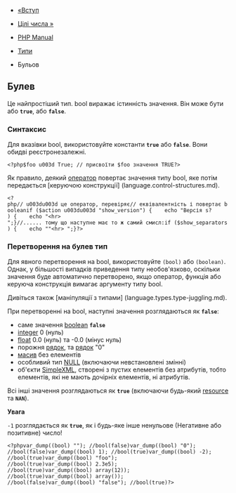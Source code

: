 - [«Вступ](language.types.intro.md)
- [Цілі числа »](language.types.integer.md)

- [PHP Manual](index.md)
- [Типи](language.types.md)
- Бульов

## Булев

Це найпростіший тип. bool виражає істинність значення. Він може бути
або **`true`**, або **`false`**.

### Синтаксис

Для вказівки bool, використовуйте константи **`true`** або **`false`**. Вони
обидві реєстронезалежні.

`<?php$foo u003d True; // присвоїти $foo значення TRUE?> `

Як правило, деякий [оператор](language.operators.md) повертає
значення типу bool, яке потім передається [керуючою
конструкції] (language.control-structures.md).

` <?php// u003du003d це оператор, перевіряє// еквівалентність і повертає booleanif ($action u003du003d "show_version") {    echo "Версія s? ) {    echo "<hr>
";}//...... тому що наступне має то ж самий смисл:if ($show_separators) {    echo ""<hr>
";}?> `

### Перетворення на булев тип

Для явного перетворення на bool, використовуйте `(bool)` або `(boolean)`.
Однак, у більшості випадків приведення типу необов'язково, оскільки
значення буде автоматично перетворено, якщо оператор, функція або
керуюча конструкція вимагає аргументу типу bool.

Дивіться також [маніпуляції з
типами] (language.types.type-juggling.md).

При перетворенні на bool, наступні значення розглядаються як
**`false`**:

- саме значення [boolean](language.types.boolean.md) **`false`**
- [integer](language.types.integer.md) 0 (нуль)
- [float](language.types.float.md) 0.0 (нуль) та -0.0 (мінус нуль)
- порожня [рядок](language.types.string.md), та
[рядок](language.types.string.md) "0"
- [масив](language.types.array.md) без елементів
- особливий тип [NULL](language.types.null.md) (включаючи
невстановлені змінні)
- об'єкти [SimpleXML](ref.simplexml.md), створені з пустих
елементів без атрибутів, тобто елементів, які не мають дочірніх
елементів, ні атрибутів.

Всі інші значення розглядаються як **`true`** (включаючи будь-який
[resource](language.types.resource.md) та **`NAN`**).

**Увага**

`-1` розглядається як **`true`**, як і будь-яке інше ненульове
(Негативне або позитивне) число!

`<?phpvar_dump((bool) ""); //bool(false)var_dump((bool) "0"); //bool(false)var_dump((bool) 1); //bool(true)var_dump((bool) -2); //bool(true)var_dump((bool) "foo"); //bool(true)var_dump((bool) 2.3e5); //bool(true)var_dump((bool) array(12)); //bool(true)var_dump((bool) array()); //bool(false)var_dump((bool) "false"); //bool(true)?> `
